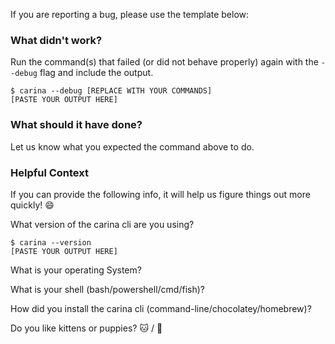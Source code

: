 If you are reporting a bug, please use the template below:

### What didn't work?
Run the command(s) that failed (or did not behave properly) again with the `--debug` flag and include the output.

```
$ carina --debug [REPLACE WITH YOUR COMMANDS]
[PASTE YOUR OUTPUT HERE]
```

### What should it have done?
Let us know what you expected the command above to do.

### Helpful Context
If you can provide the following info, it will help us figure things out more quickly! :smile:

What version of the carina cli are you using?

```
$ carina --version
[PASTE YOUR OUTPUT HERE]
```

What is your operating System?

What is your shell (bash/powershell/cmd/fish)?

How did you install the carina cli (command-line/chocolatey/homebrew)?

Do you like kittens or puppies? :cat: / :dog:
